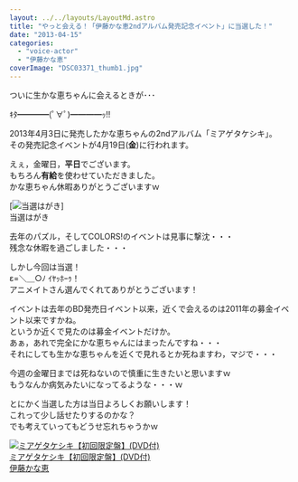 ```yaml
---
layout: ../../layouts/LayoutMd.astro
title: "やっと会える！「伊藤かな恵2ndアルバム発売記念イベント」に当選した！"
date: "2013-04-15"
categories: 
  - "voice-actor"
  - "伊藤かな恵"
coverImage: "DSC03371_thumb1.jpg"
---
```


ついに生かな恵ちゃんに会えるときが･･･

ｷﾀ━━━━(ﾟ∀ﾟ)━━━━ｯ!!

2013年4月3日に発売したかな恵ちゃんの2ndアルバム「ミアゲタケシキ」。  
その発売記念イベントが4月19日(**金**)に行われます。

えぇ，金曜日，**平日**でございます。  
もちろん**有給**を使わせていただきました。  
かな恵ちゃん休暇ありがとうございますｗ

[![当選はがき](/wp/images/DSC03371_thumb.jpg "当選はがき")]  
当選はがき

去年のパズル，そしてCOLORS!のイベントは見事に撃沈・・・  
残念な休暇を過ごしました・・・

しかし今回は当選！  
ε=＼＿○ﾉ ｲﾔｯﾎｰｩ！  
アニメイトさん選んでくれてありがとうございます！

イベントは去年のBD発売日イベント以来，近くで会えるのは2011年の募金イベント以来ですかね。  
というか近くで見たのは募金イベントだけか。  
あぁ，あれで完全にかな恵ちゃんにはまったんですね・・・  
それにしても生かな恵ちゃんを近くで見れるとか死ねますわ，マジで・・・

今週の金曜日までは死ねないので慎重に生きたいと思いますｗ  
もうなんか病気みたいになってるような・・・ｗ

とにかく当選した方は当日よろしくお願いします！  
これって少し話せたりするのかな？  
でも考えていってもどうせ忘れちゃうかｗ

[![ミアゲタケシキ【初回限定盤】(DVD付)](/wp/images/41fTZ7UpCbL._SL160_.jpg)  
ミアゲタケシキ【初回限定盤】(DVD付)  
伊藤かな恵](https://www.amazon.co.jp/exec/obidos/ASIN/B00B27Q0RM/mizuka123-22/ref=nosim)
